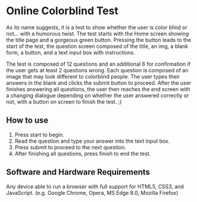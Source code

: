 # Online Colorblind Test

As its name suggests, it is a test to show whether the user is color blind or not... with a humorous twist. The test starts with the Home screen showing the title page and a gorgeous green button. Pressing the button leads to the start of the test, the question screen composed of the title, an img, a blank form, a button, and a text input box with instructions.

The test is composed of 12 questions and an additional 6 for confirmation if the user gets at least 2 questions wrong. Each question is composed of an image that may look different to colorblind people. The user types their answers in the blank and clicks the submit button to proceed. After the user finishes answering all questions, the user then reaches the end screen with a changing dialogue depending on whether the user answered correctly or not, with a button on screen to finish the test. ;)

## How to use
1. Press start to begin.
2. Read the question and type your answer into the text input box.
3. Press submit to proceed to the next question.
4. After finishing all questions, press finish to end the test.
   
## Software and Hardware Requirements
Any device able to run a browser with full support for HTML5, CSS3, and JavaScript. (e.g. Google Chrome, Opera, MS Edge 8.0, Mozilla Firefox)

<!-- Add any showcase screenshots, additional artwork, and link to video presentation. -->
